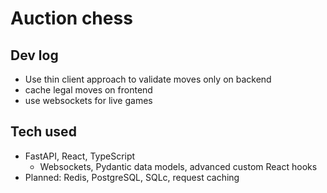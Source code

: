 # Auction chess

## Dev log
- Use thin client approach to validate moves only on backend
- cache legal moves on frontend
- use websockets for live games

## Tech used
- FastAPI, React, TypeScript
  - Websockets, Pydantic data models, advanced custom React hooks
- Planned: Redis, PostgreSQL, SQLc, request caching
